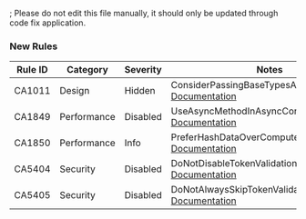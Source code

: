 ; Please do not edit this file manually, it should only be updated through code fix application.

### New Rules

Rule ID | Category | Severity | Notes
--------|----------|----------|-------
CA1011 | Design | Hidden | ConsiderPassingBaseTypesAsParameters, [Documentation](https://docs.microsoft.com/dotnet/fundamentals/code-analysis/quality-rules/ca1011)
CA1849 | Performance | Disabled | UseAsyncMethodInAsyncContext, [Documentation](https://docs.microsoft.com/dotnet/fundamentals/code-analysis/quality-rules/ca1849)
CA1850 | Performance | Info | PreferHashDataOverComputeHashAnalyzer, [Documentation](https://docs.microsoft.com/dotnet/fundamentals/code-analysis/quality-rules/ca1850)
CA5404 | Security | Disabled | DoNotDisableTokenValidationChecks, [Documentation](https://docs.microsoft.com/visualstudio/code-quality/ca5404)
CA5405 | Security | Disabled | DoNotAlwaysSkipTokenValidationInDelegates, [Documentation](https://docs.microsoft.com/visualstudio/code-quality/ca5405)
